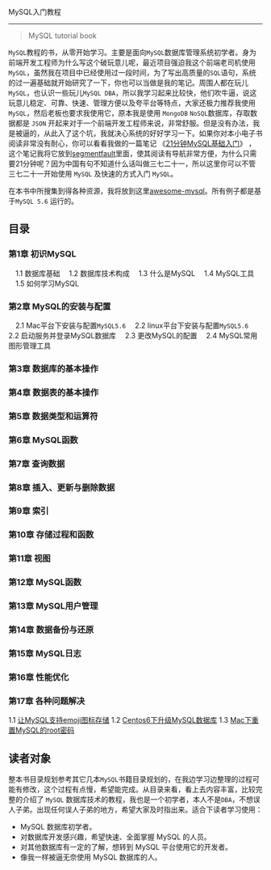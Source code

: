 MySQL入门教程

--- 

> MySQL tutorial book

`MySQL`教程的书，从零开始学习。主要是面向`MySQL`数据库管理系统初学者。身为前端开发工程师为什么写这个破玩意儿呢，最近项目强迫我这个前端老司机使用`MySQL`，虽然我在项目中已经使用过一段时间，为了写出高质量的`SQL`语句，系统的过一遍基础就开始研究了一下，你也可以当做是我的笔记。周围人都在玩儿`MySQL`，也认识一些玩儿`MySQL DBA`，所以我学习起来比较快，他们吹牛逼，说这玩意儿稳定、可靠、快速、管理方便以及夸平台等特点，大家还极力推荐我使用 `MySQL`，然后老板也要求我使用它，原本我是使用 `MongoDB` `NoSQL`数据库，存取数据都是 `JSON` 开起来对于一个前端开发工程师来说，非常舒服。但是没有办法，我是被逼的，从此入了这个坑，我就决心系统的好好学习一下。如果你对本小电子书阅读非常没有耐心，你可以看看我做的一篇笔记 《[21分钟MySQL基础入门](21-minutes-MySQL-basic-entry.md)》 ，这个笔记我将它放到[segmentfault](https://segmentfault.com/a/1190000006876419)里面，使其阅读有导航非常方便，为什么只需要21分钟呢？因为中国有句不知道什么话叫做三七二十一，所以这里你可以不管三七二十一开始使用 `MySQL` 及快速的方式入门 `MySQL`。

在本书中所搜集到得各种资源，我将放到这里[awesome-mysql](awesome-mysql.md)。所有例子都是基于`MySQL 5.6` 运行的。


## 目录

### 第1章 初识MySQL

　1.1 数据库基础
　1.2 数据库技术构成
　1.3 什么是MySQL
　1.4 MySQL工具
　1.5 如何学习MySQL

### 第2章 MySQL的安装与配置

　2.1 Mac平台下安装与配置`MySQL5.6`
　2.2 linux平台下安装与配置`MySQL5.6`
　2.2 启动服务并登录MySQL数据库
　2.3 更改MySQL的配置
　2.4 MySQL常用图形管理工具

### 第3章 数据库的基本操作

### 第4章 数据表的基本操作

### 第5章 数据类型和运算符

### 第6章 MySQL函数

### 第7章 查询数据

### 第8章 插入、更新与删除数据

### 第9章 索引

### 第10章 存储过程和函数

### 第11章 视图

### 第12章 MySQL函数

### 第13章 MySQL用户管理

### 第14章 数据备份与还原

### 第15章 MySQL日志

### 第16章 性能优化

### 第17章 各种问题解决

  1.1 [让MySQL支持emoji图标存储](chapter17/1.1.md)
  1.2 [Centos6下升级MySQL数据库](chapter17/1.2.md)
  1.3 [Mac下重置MySQL的root密码](chapter17/1.3.md)

## 读者对象

整本书目录规划参考其它几本`MySQL`书籍目录规划的，在我边学习边整理的过程可能有修改，这个过程有点慢，希望能完成。从目录来看，看上去内容丰富，比较完整的介绍了 `MySQL` 数据库技术的教程，我也是一个初学者，本人不是`DBA`，不想误人子弟。出现任何误人子弟的地方，希望大家及时指出来。适合下读者学习使用：

- MySQL 数据库初学者。
- 对数据库开发感兴趣，希望快速、全面掌握 MySQL 的人员。
- 对其他数据库有一定的了解，想转到 MySQL 平台使用它的开发者。
- 像我一样被逼无奈使用 MySQL 数据库的人。